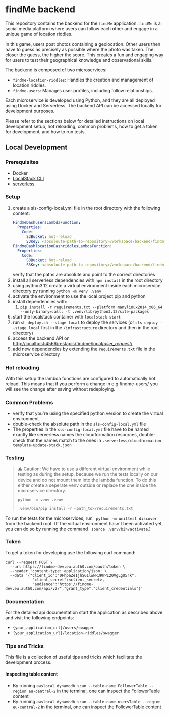 # findMe backend

This repository contains the backend for the `findMe` application. `findMe` is a social media platform where users can
follow each other and engage in a unique game of location riddles.

In this game, users post photos containing a geolocation. Other users then have to guess as precisely as possible where
the photo was taken. The closer the guess, the higher the score. This creates a fun and engaging way for users to test
their geographical knowledge and observational skills.

The backend is composed of two microservices:

- `findme-location-riddles`: Handles the creation and management of location riddles.
- `findme-users`: Manages user profiles, including follow relationships.

Each microservice is developed using Python, and they are all deployed using Docker and Serverless. The backend API can
be accessed locally for development purposes.

Please refer to the sections below for detailed instructions on local development setup, hot reloading, common problems,
how to get a token for development, and how to run tests.

## Local Development

### Prerequisites

- Docker
- [LocalStack CLI](https://docs.localstack.cloud/getting-started/installation/#localstack-cli)
- [serverless](https://www.serverless.com)

### Setup

1. create a sls-config-local.yml file in the root directory with the following content:
    ```yaml
    FindmeDashusersLambdaFunction:
      Properties:
        Code:
          S3Bucket: hot-reload
          S3Key: <absoloute-path-to-repository>/workspace/backend/findme-users
    FindmeDashlocationDashriddlesLambdaFunction:
      Properties:
        Code:
          S3Bucket: hot-reload
          S3Key: <absoloute-path-to-repository>/workspace/backend/findme-location-riddles
    ```
   verify that the paths are absolute and point to the correct directories
2. install all serverless dependencies with `npm install` in the root directory
2. using python3.12 create a virtual environment inside each microservice directory py running `python -m venv .venv`
3. activate the environment to use the local project pip and python
4. install dependencies with:
    1. `pip install -r requirements.txt --platform manylinux2014_x86_64 --only-binary=:all: -t .venv/lib/python3.12/site-packages`
5. start the localstack container with `localstack start`
6. run `sh deploy.sh --stage local` to deploy the services (or `sls deploy --stage local` first in the `/infrastructure`
   directory and then in the root directory)
6. access the backend API
   on [http://localhost:4566/restapis/findme/local/_user_request_/](http://localhost:4566/restapis/findme/local/_user_request_/)
7. add new dependencies by extending the `requirements.txt` file in the microservice directory

### Hot reloading

With this setup the lambda functions are configured to automatically hot reload. This means that if you perform a change
in e.g findme-users/ you will see the change after saving without redeploying.

### Common Problems

- verify that you're using the specified python version to create the virtual environment
- double-check the absolute path in the `sls-config-local.yml` file
- The properties in the `sls-config-local.yml` file have to be named exactly like serverless names the cloudformation
  resources, double-check that the names match to the ones in `.serverless/cloudformation-template-update-stack.json`

### Testing

> :warning: Caution: We have to use a different virtual environment while testing as during the setup, because we run
> the tests locally on our device and do not mount them into the lambda function.
> To do this either create a seperate venv outside or replace the one inside the microservice directory.
>
>`python -m venv .venv`
>
>`.venv/bin/pip install -r <path_to>/requirements.txt`

To run the tests for the microservices, run ` python -m unittest discover` from the backend root.
(If the virtual environment hasn't been activated yet, you can do so by running the
command ` source .venv/bin/activate`.)

### Token

To get a token for developing use the following curl command:

```
curl --request POST \
  --url https://findme-dev.eu.auth0.com/oauth/token \
  --header 'content-type: application/json' \
  --data '{"client_id":"0FhpaZeIjhSG1lwNR3RWPI20VgLgU5rk",
            "client_secret":<client_secret>,
            "audience":"https://findme-dev.eu.auth0.com/api/v2/","grant_type":"client_credentials"}'
```

### Documentation

For the detailed api documentation start the application as described above and visit the following endpoints:

- `{your_application_url}/users/swagger`
- `{your_application_url}/location-riddles/swagger`

### Tips and Tricks

This file is a collection of useful tips and tricks which facilitate the development process.

#### Inspecting table content

- By running `awslocal dynamodb scan --table-name FollowerTable --region eu-central-2` in the terminal, one can inspect
  the FollowerTable content
- By running `awslocal dynamodb scan --table-name usersTable --region eu-central-2` in the terminal, one can inspect the
  FollowerTable content